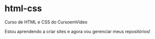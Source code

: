 # html-css
 Curso de HTML e CSS do CursoemVideo

 Estou aprendendo a criar sites e agora vou gerenciar meus repositórios!